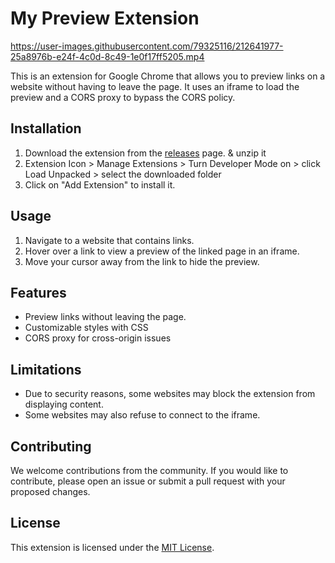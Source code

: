 # My Preview Extension



https://user-images.githubusercontent.com/79325116/212641977-25a8976b-e24f-4c0d-8c49-1e0f17ff5205.mp4


This is an extension for Google Chrome that allows you to preview links on a website without having to leave the page. It uses an iframe to load the preview and a CORS proxy to bypass the CORS policy.

## Installation

1. Download the extension from the [releases](https://github.com/ipriyam26/preview/releases) page. & unzip it
2. Extension Icon > Manage Extensions > Turn Developer Mode on > click Load Unpacked > select the downloaded folder
3. Click on "Add Extension" to install it.

## Usage

1. Navigate to a website that contains links.
2. Hover over a link to view a preview of the linked page in an iframe.
3. Move your cursor away from the link to hide the preview.

## Features

- Preview links without leaving the page.
- Customizable styles with CSS
- CORS proxy for cross-origin issues

## Limitations

- Due to security reasons, some websites may block the extension from displaying content.
- Some websites may also refuse to connect to the iframe.

## Contributing

We welcome contributions from the community. If you would like to contribute, please open an issue or submit a pull request with your proposed changes.

## License

This extension is licensed under the [MIT License](LICENSE).
